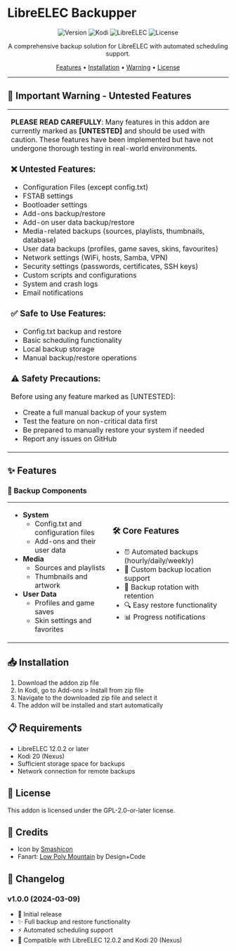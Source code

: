 # LibreELEC Backupper

<div align="center">

![Version](https://img.shields.io/badge/version-1.0.0-blue.svg)
![Kodi](https://img.shields.io/badge/kodi-20%20(Nexus)-green.svg)
![LibreELEC](https://img.shields.io/badge/LibreELEC-12.0.2-red.svg)
![License](https://img.shields.io/badge/license-GPL--2.0-orange.svg)

A comprehensive backup solution for LibreELEC with automated scheduling support.

[Features](#features) • [Installation](#installation) • [Warning](#🚨-important-warning---untested-features) • [License](#license)

</div>

---

## 🚨 Important Warning - Untested Features

<table>
<tr>
<td>

**PLEASE READ CAREFULLY**: Many features in this addon are currently marked as **[UNTESTED]** and should be used with caution. These features have been implemented but have not undergone thorough testing in real-world environments.

### ❌ Untested Features:
- Configuration Files (except config.txt)
- FSTAB settings
- Bootloader settings
- Add-ons backup/restore
- Add-on user data backup/restore
- Media-related backups (sources, playlists, thumbnails, database)
- User data backups (profiles, game saves, skins, favourites)
- Network settings (WiFi, hosts, Samba, VPN)
- Security settings (passwords, certificates, SSH keys)
- Custom scripts and configurations
- System and crash logs
- Email notifications

### ✅ Safe to Use Features:
- Config.txt backup and restore
- Basic scheduling functionality
- Local backup storage
- Manual backup/restore operations

### ⚠️ Safety Precautions:
Before using any feature marked as [UNTESTED]:
- Create a full manual backup of your system
- Test the feature on non-critical data first
- Be prepared to manually restore your system if needed
- Report any issues on GitHub

</td>
</tr>
</table>

## ✨ Features

### 💾 Backup Components
<table>
<tr>
<td>

- **System**
  - Config.txt and configuration files
  - Add-ons and their user data
- **Media**
  - Sources and playlists
  - Thumbnails and artwork
- **User Data**
  - Profiles and game saves
  - Skin settings and favorites

</td>
<td>

### 🛠️ Core Features
- ⏰ Automated backups (hourly/daily/weekly)
- 📂 Custom backup location support
- 🔄 Backup rotation with retention
- 🔍 Easy restore functionality
- 📊 Progress notifications

</td>
</tr>
</table>

## 📥 Installation

1. Download the addon zip file
2. In Kodi, go to Add-ons > Install from zip file
3. Navigate to the downloaded zip file and select it
4. The addon will be installed and start automatically

## 📋 Requirements

- LibreELEC 12.0.2 or later
- Kodi 20 (Nexus)
- Sufficient storage space for backups
- Network connection for remote backups

## 📜 License

This addon is licensed under the GPL-2.0-or-later license.

## 👥 Credits

- Icon by [Smashicon](https://flaticon.com/4275334)
- Fanart: [Low Poly Mountain](https://wallpaperswide.com/low_poly_mountain_2-wallpapers.html) by Design+Code

## 📝 Changelog

### v1.0.0 (2024-03-09)
- 🎉 Initial release
- ✨ Full backup and restore functionality
- ⚡ Automated scheduling support
- 🔧 Compatible with LibreELEC 12.0.2 and Kodi 20 (Nexus) 